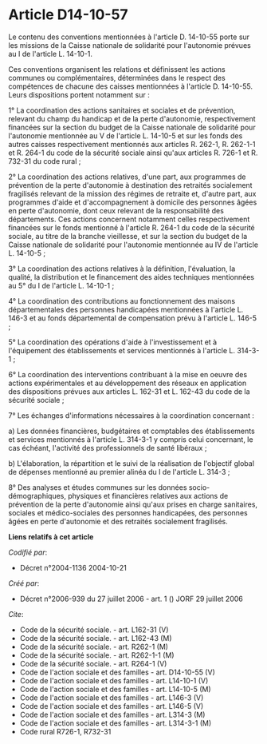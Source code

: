 # Article D14-10-57

Le contenu des conventions mentionnées à l'article D. 14-10-55 porte sur les missions de la Caisse nationale de solidarité
pour l'autonomie prévues au I de l'article L. 14-10-1.

Ces conventions organisent les relations et définissent les actions communes ou complémentaires, déterminées dans le respect
des compétences de chacune des caisses mentionnées à l'article D. 14-10-55. Leurs dispositions portent notamment sur :

1° La coordination des actions sanitaires et sociales et de prévention, relevant du champ du handicap et de la perte
d'autonomie, respectivement financées sur la section du budget de la Caisse nationale de solidarité pour l'autonomie
mentionnée au V de l'article L. 14-10-5 et sur les fonds des autres caisses respectivement mentionnés aux articles R. 262-1,
R. 262-1-1 et R. 264-1 du code de la sécurité sociale ainsi qu'aux articles R. 726-1 et R. 732-31 du code rural ;

2° La coordination des actions relatives, d'une part, aux programmes de prévention de la perte d'autonomie à destination des
retraités socialement fragilisés relevant de la mission des régimes de retraite et, d'autre part, aux programmes d'aide et
d'accompagnement à domicile des personnes âgées en perte d'autonomie, dont ceux relevant de la responsabilité des
départements. Ces actions concernent notamment celles respectivement financées sur le fonds mentionné à l'article R. 264-1 du
code de la sécurité sociale, au titre de la branche vieillesse, et sur la section du budget de la Caisse nationale de
solidarité pour l'autonomie mentionnée au IV de l'article L. 14-10-5 ;

3° La coordination des actions relatives à la définition, l'évaluation, la qualité, la distribution et le financement des
aides techniques mentionnées au 5° du I de l'article L. 14-10-1 ;

4° La coordination des contributions au fonctionnement des maisons départementales des personnes handicapées mentionnées à
l'article L. 146-3 et au fonds départemental de compensation prévu à l'article L. 146-5 ;

5° La coordination des opérations d'aide à l'investissement et à l'équipement des établissements et services mentionnés à
l'article L. 314-3-1 ;

6° La coordination des interventions contribuant à la mise en oeuvre des actions expérimentales et au développement des
réseaux en application des dispositions prévues aux articles L. 162-31 et L. 162-43 du code de la sécurité sociale ;

7° Les échanges d'informations nécessaires à la coordination concernant :

a) Les données financières, budgétaires et comptables des établissements et services mentionnés à l'article L. 314-3-1 y
compris celui concernant, le cas échéant, l'activité des professionnels de santé libéraux ;

b) L'élaboration, la répartition et le suivi de la réalisation de l'objectif global de dépenses mentionné au premier alinéa
du I de l'article L. 314-3 ;

8° Des analyses et études communes sur les données socio-démographiques, physiques et financières relatives aux actions de
prévention de la perte d'autonomie ainsi qu'aux prises en charge sanitaires, sociales et médico-sociales des personnes
handicapées, des personnes âgées en perte d'autonomie et des retraités socialement fragilisés.

**Liens relatifs à cet article**

_Codifié par_:

  - Décret n°2004-1136 2004-10-21

_Créé par_:

  - Décret n°2006-939 du 27 juillet 2006 - art. 1 () JORF 29 juillet 2006

_Cite_:

  - Code de la sécurité sociale. - art. L162-31 (V)
  - Code de la sécurité sociale. - art. L162-43 (M)
  - Code de la sécurité sociale. - art. R262-1 (M)
  - Code de la sécurité sociale. - art. R262-1-1 (M)
  - Code de la sécurité sociale. - art. R264-1 (V)
  - Code de l'action sociale et des familles - art. D14-10-55 (V)
  - Code de l'action sociale et des familles - art. L14-10-1 (V)
  - Code de l'action sociale et des familles - art. L14-10-5 (M)
  - Code de l'action sociale et des familles - art. L146-3 (V)
  - Code de l'action sociale et des familles - art. L146-5 (V)
  - Code de l'action sociale et des familles - art. L314-3 (M)
  - Code de l'action sociale et des familles - art. L314-3-1 (M)
  - Code rural R726-1, R732-31
